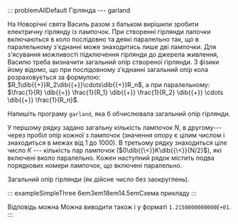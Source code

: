 ::: problemAllDefault
Гірлянда --- garland

На Новорічні свята Василь разом з батьком вирішили зробити електричну
гірлянду із лампочок. При створенні гірлянди лапочки включаються в коло
послідовно та деякі паралельно так, що в паралельному з'єднанні може
знаходитись лише дві лампочки. Для з'ясування можливості підключення
гірлянди до джерела живлення, Василю треба визначити загальний опір
створеної гірлянди. З фізики йому відомо, що при послідовному з'єднанні
загальний опір кола розраховується за формулою:
$R_1\dib{{+}}R_2\dib{{+}}\cdots\dib{{+}}R_n$, а при паралельному:
$\frac{1}{R} \dib{{=}} \frac{1}{R_1} \dib{{+}} \frac{1}{R_2} \dib{{+}} \cdots \dib{{+}} \frac{1}{R_n}$.

Напишіть програму `garland`, яка б обчислювала загальний опір гірлянди.

У першому рядку задано загальну кількість лампочок $N$, в другому---
через пробіл опір кожної з лампочок (значення опору є цілим числом і
знаходиться в межах від 1 до 1000). В третьому рядку знаходиться ціле
число $K$ --- кількість пар лампочок ($0\dib{{\<}}K\dib{{\<}}{N/2}$),
які включені вколо паралельно. Кожен наступний рядок містить подва
порядкових номери лампочок, що включені паралельно.

Загальний опір гірлянди (як дійсне число без заокруглень).

::: exampleSimpleThree
6em3em18em14.5emСхема прикладу
:::

Відповідь можна Можна виводити також і у форматі `1.2150000000000E+01`.
:::
